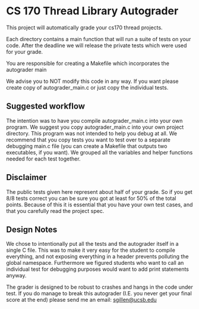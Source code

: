 
# CS 170 Thread Library Autograder
This project will automatically grade your cs170 thread projects.

Each directory contains a main function that will run a suite of tests on your 
code. After the deadline we will release the private tests which were used for 
your grade. 

You are responsible for creating a Makefile which incorporates the autograder main

We advise you to NOT modify this code in any way. If you want please create
copy of autograder_main.c or just copy the individual tests.


## Suggested workflow
The intention was to have you compile autograder_main.c into your own program.
We suggest you copy autograder_main.c into your own project directory. 
This program was not intended to help you debug at all. We recommend 
that you copy tests you want to test over to a separate debugging main.c file
(you can create a Makefile that outputs two executables, if you want).
We grouped all the variables and helper functions needed for each test together. 

## Disclaimer
The public tests given here represent about half of your grade. So if you get 8/8
tests correct you can be sure you got at least for 50% of the total points. 
Because of this it is essential that you have your own test cases, and 
that you carefully read the project spec.

## Design Notes
We chose to intentionally put all the tests and the autograder itself in 
a single C file. This was to make it very easy for the student to compile
everything, and not exposing everything in a header prevents polluting the
global namespace. Furthermore we figured students who want to call an 
individual test for debugging purposes would want to add print statements 
anyway. 

The grader is designed to be robust to crashes and hangs in the code under
test. If you do manage to break this autograder (I.E. you never get your
final score at the end) please send me an email: sgillen@ucsb.edu
